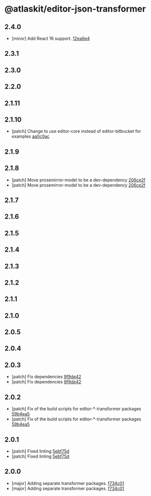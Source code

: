 # @atlaskit/editor-json-transformer

## 2.4.0
- [minor] Add React 16 support. [12ea6e4](https://bitbucket.org/atlassian/atlaskit-mk-2/commits/12ea6e4)

## 2.3.1

## 2.3.0

## 2.2.0

## 2.1.11

## 2.1.10

- [patch] Change to use editor-core instead of editor-bitbucket for examples [aa0c0ac](https://bitbucket.org/atlassian/atlaskit-mk-2/commits/aa0c0ac)

## 2.1.9

## 2.1.8




- [patch] Move prosemirror-model to be a dev-dependency [206ce2f](https://bitbucket.org/atlassian/atlaskit-mk-2/commits/206ce2f)
- [patch] Move prosemirror-model to be a dev-dependency [206ce2f](https://bitbucket.org/atlassian/atlaskit-mk-2/commits/206ce2f)

## 2.1.7

## 2.1.6

## 2.1.5

## 2.1.4

## 2.1.3

## 2.1.2

## 2.1.1

## 2.1.0

## 2.0.5

## 2.0.4

## 2.0.3
- [patch] Fix dependencies [9f9de42](https://bitbucket.org/atlassian/atlaskit-mk-2/commits/9f9de42)
- [patch] Fix dependencies [9f9de42](https://bitbucket.org/atlassian/atlaskit-mk-2/commits/9f9de42)

## 2.0.2
- [patch] Fix of the build scripts for editor-*-transformer packages [59b4ea5](https://bitbucket.org/atlassian/atlaskit-mk-2/commits/59b4ea5)
- [patch] Fix of the build scripts for editor-*-transformer packages [59b4ea5](https://bitbucket.org/atlassian/atlaskit-mk-2/commits/59b4ea5)

## 2.0.1
- [patch] Fixed linting [5ebf75d](https://bitbucket.org/atlassian/atlaskit-mk-2/commits/5ebf75d)
- [patch] Fixed linting [5ebf75d](https://bitbucket.org/atlassian/atlaskit-mk-2/commits/5ebf75d)

## 2.0.0
- [major] Adding separate transformer packages. [f734c01](https://bitbucket.org/atlassian/atlaskit-mk-2/commits/f734c01)
- [major] Adding separate transformer packages. [f734c01](https://bitbucket.org/atlassian/atlaskit-mk-2/commits/f734c01)
